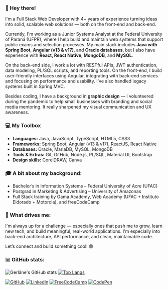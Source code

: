 ### 👋 Hey there!

I'm a Full Stack Web Developer with 4+ years of experience turning ideas into solid, scalable web solutions — both on the front-end and back-end.

Currently, I'm working as a Junior Systems Analyst at the Federal University of Paraná (UFPR), where I help build and maintain web systems that support public exams and selection processes. My main stack includes **Java with Spring Boot**, **Angular (v13 & v17)**, and **Oracle databases**, but I also have experience with **React, React Native**, **MongoDB**, and **MySQL**.

On the back-end side, I work a lot with RESTful APIs, JWT authentication, data modeling, PL/SQL scripts, and reporting tools. On the front-end, I build user-friendly interfaces using Angular, integrating with back-end services and focusing on performance and usability. I've also handled legacy systems built in Spring MVC.

Besides coding, I have a background in **graphic design** — I volunteered during the pandemic to help small businesses with branding and social media mentoring. It really sharpened my visual communication and UX awareness.

### 💻 My Toolbox

- **Languages:** Java, JavaScript, TypeScript, HTML5, CSS3  
- **Frameworks:** Spring Boot, Angular (v13 & v17), ReactJS, React Native  
- **Databases:** Oracle, MariaDB, MySQL, MongoDB  
- **Tools & Extras:** Git, GitHub, Node.js, PL/SQL, Material UI, Bootstrap  
- **Design skills:** CorelDRAW, Canva

### 🎓 A bit about my background:

- Bachelor’s in Information Systems – Federal University of Acre (UFAC)  
- Postgrad in Marketing & Advertising – University of Amazonas  
- Full Stack training by Gama Academy, Web Academy (UFAC + Instituto Eldorado + Motorola), and freeCodeCamp

### 🚀 What drives me:

I'm always up for a challenge — especially ones that push me to grow, learn new tech, and build meaningful, real-world applications. I'm especially into back-end architecture, API performance, and clean, maintainable code.

Let’s connect and build something cool! 😄

### 📊 GitHub stats:

![Gerlâne's GitHub stats](https://github-readme-stats.vercel.app/api?username=gerlaneln&count_private=true&show_icons=true&theme=cobalt&hide=prs)
[![Top Langs](https://github-readme-stats.vercel.app/api/top-langs/?username=gerlaneln&layout=compact&theme=dracula)](https://github.com/anuraghazra/github-readme-stats)

[![GitHub](https://img.shields.io/badge/github-%23121011.svg?style=for-the-badge&logo=github&logoColor=white)](https://github.com/gerlaneDev)
[![LinkedIn](https://img.shields.io/badge/linkedin-%230077B5.svg?style=for-the-badge&logo=linkedin&logoColor=white)](https://www.linkedin.com/in/gerlaneln/)
[![FreeCodeCamp](https://img.shields.io/badge/Freecodecamp-%23123.svg?&style=for-the-badge&logo=freecodecamp&logoColor=green)](https://www.freecodecamp.org/gerlaneln)
[![CodePen](https://img.shields.io/badge/Codepen-000000?style=for-the-badge&logo=codepen&logoColor=white)](https://codepen.io/gerlima96)
